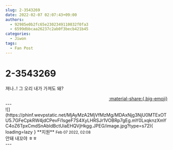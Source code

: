 ```yaml
---
slug: 2-3543269
date: 2022-02-07 02:07:43+09:00
authors:
  - 92985e0b2fc65e2302349110032f0fa3
  - 6599dbbcaa26237c2ab0f3becb421b45
categories:
  - Jiwon
tags:
  - Fan Post
---
```


# 2-3543269

<div class="post-container" markdown="1">
<div class="content-container md-sidebar__scrollwrap" markdown="1">

져나..! 그 오리 내가 가져도 돼?

</div>
</div>

<div style="text-align: right;" markdown="1">
<a href="https://weverse.io/fromis9/fanpost/2-3543269" style="text-align: right;">:material-share:{.big-emoji}</a>
</div>
---

<div class="comments-container md-sidebar__scrollwrap" markdown="1">
<div class="comment" markdown="1">
<div class='id-container' markdown="1">
![](https://phinf.wevpstatic.net/MjAyMzA2MjVfMzMg/MDAxNjg3NjU0MTExOTU5.7GFeCpkRW4jdCPevFi1sgeF7S4XyLHRSJr1VOBRp7gEg.mY0LxqknzXmYC4oZ6TpxCmdSnAbldBctUiaEHQVjHkgg.JPEG/image.jpg?type=s72){ loading=lazy }
**<span class="artist">지원</span>** <small>Feb 07 2022, 02:08</small><br>
</div>
<div class='comment-body' markdown="1">
안돼 내꼬야 ㅎㅎ
</div>
</div>
</div>
---
